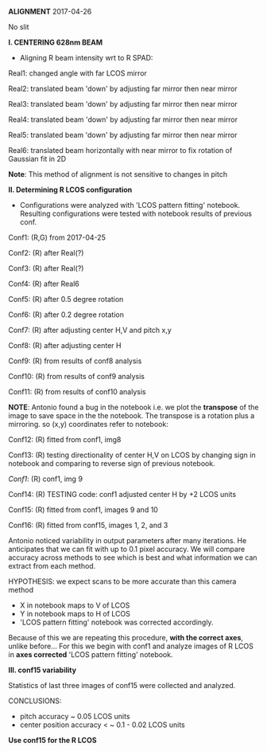 **ALIGNMENT**     2017-04-26

No slit

**I. CENTERING 628nm BEAM**

- Aligning R beam intensity wrt to R SPAD:

Real1: changed angle with far LCOS mirror

Real2: translated beam 'down' by adjusting far mirror then near mirror

Real3: translated beam 'down' by adjusting far mirror then near mirror

Real4: translated beam 'down' by adjusting far mirror then near mirror

Real5: translated beam 'down' by adjusting far mirror then near mirror

Real6: translated beam horizontally with near mirror
       to fix rotation of Gaussian fit in 2D

**Note**: This method of alignment is not sensitive to changes in pitch

**II. Determining R LCOS configuration**

- Configurations were analyzed with 'LCOS pattern fitting' notebook.
  Resulting configurations were tested with notebook results of previous conf.

Conf1: (R,G) from 2017-04-25

Conf2: (R) after Real(?)

Conf3: (R) after Real(?)

Conf4: (R) after Real6

Conf5: (R) after 0.5 degree rotation

Conf6: (R) after 0.2 degree rotation

Conf7: (R) after adjusting center H,V and pitch x,y

Conf8: (R) after adjusting center H

Conf9: (R) from results of conf8 analysis

Conf10: (R) from results of conf9 analysis

Conf11: (R) from results of conf10 analysis

**NOTE**: Antonio found a bug in the notebook i.e. we plot the **transpose**
of the image to save space in the the notebook. The transpose is a rotation
plus a mirroring. so (x,y) coordinates refer to notebook:

Conf12: (R) fitted from conf1, img8

Conf13: (R) testing directionality of center H,V on LCOS by changing
        sign in notebook and comparing to reverse sign of previous notebook.

*Conf1*: (R) conf1, img 9  

Conf14: (R) TESTING code: conf1 adjusted center H by +2 LCOS units

Conf15: (R) fitted from conf1, images 9 and 10

Conf16: (R) fitted from conf15, images 1, 2, and 3

Antonio noticed variability in output parameters after many iterations.
He anticipates that we can fit with up to 0.1 pixel accuracy.
We will compare accuracy across methods to see which is best and what
information we can extract from each method.

HYPOTHESIS: we expect scans to be more accurate than this camera method

- X in notebook maps to V of LCOS
- Y in notebook maps to H of LCOS
- 'LCOS pattern fitting' notebook was corrected accordingly.

Because of this we are repeating this procedure, **with the correct axes**,
unlike before... For this we begin with conf1 and analyze images of R LCOS
in **axes corrected** 'LCOS pattern fitting' notebook.

**III. conf15 variability**

Statistics of last three images of conf15 were collected and analyzed.

CONCLUSIONS:

- pitch accuracy ~ 0.05 LCOS units
- center position accuracy < ~ 0.1 - 0.02 LCOS units

**Use conf15 for the R LCOS** 
